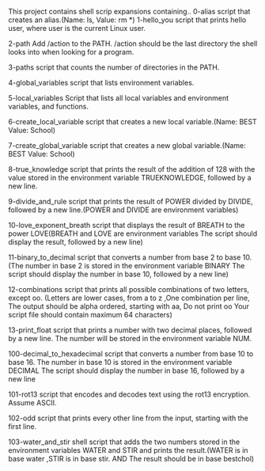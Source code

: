 This project contains shell scrip expansions containing..
0-alias script that creates an alias.(Name: ls, Value: rm *)
1-hello_you script that prints hello user, where user is the current Linux user.

2-path Add /action to the PATH. /action should be the last directory the shell looks into when looking for a program.

3-paths script that counts the number of directories in the PATH.

4-global_variables script that lists environment variables.

5-local_variables Script that lists all local variables and environment variables, and functions.

6-create_local_variable script that creates a new local variable.(Name: BEST Value: School)

7-create_global_variable script that creates a new global variable.(Name: BEST Value: School)

8-true_knowledge script that prints the result of the addition of 128 with the value stored in the environment variable TRUEKNOWLEDGE, followed by a new line.

9-divide_and_rule script that prints the result of POWER divided by DIVIDE, followed by a new line.(POWER and DIVIDE are environment variables)

10-love_exponent_breath  script that displays the result of BREATH to the power LOVE(BREATH and LOVE are environment variables The script should display the result, followed by a new line)

11-binary_to_decimal script that converts a number from base 2 to base 10.(The number in base 2 is stored in the environment variable BINARY The script should display the number in base 10, followed by a new line)

12-combinations script that prints all possible combinations of two letters, except oo. (Letters are lower cases, from a to z ,One combination per line, The output should be alpha ordered, starting with aa, Do not print oo
Your script file should contain maximum 64 characters)

13-print_float script that prints a number with two decimal places, followed by a new line. The number will be stored in the environment variable NUM.

100-decimal_to_hexadecimal script that converts a number from base 10 to base 16. The number in base 10 is stored in the environment variable DECIMAL The script should display the number in base 16, followed by a new line

101-rot13 script that encodes and decodes text using the rot13 encryption. Assume ASCII. 

102-odd script that prints every other line from the input, starting with the first line.

103-water_and_stir  shell script that adds the two numbers stored in the environment variables WATER and STIR and prints the result.(WATER is in base water ,STIR is in base stir. AND The result should be in base bestchol)

